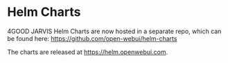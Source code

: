 # Helm Charts
4GOOD JARVIS Helm Charts are now hosted in a separate repo, which can be found here: https://github.com/open-webui/helm-charts 

The charts are released at https://helm.openwebui.com. 